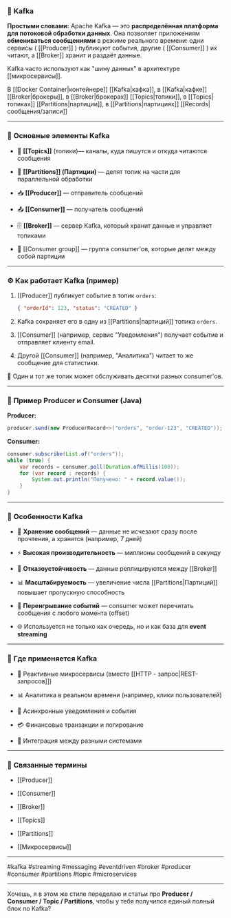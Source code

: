 ### 📄 **Kafka**

**Простыми словами:** Apache Kafka — это **распределённая платформа для потоковой обработки данных**. Она позволяет приложениям **обмениваться сообщениями** в режиме реального времени: одни сервисы ( [[Producer]] ) публикуют события, другие ( [[Consumer]] ) их читают, а [[Broker]] хранит и раздаёт данные.

Kafka часто используют как "шину данных" в архитектуре [[микросервисы]].

В [[Docker Container|контейнере]] [[Kafka|кафка]], 
в [[Kafka|кафке]] [[Broker|брокеры]], 
в [[Broker|брокерах]] [[Topics|топики]], 
в [[Topics|топиках]] [[Partitions|партиции]], 
в [[Partitions|партициях]] [[Records|сообщения/записи]]

---

### 🧩 **Основные элементы Kafka**

- 📂 **[[Topics]]** (топики)— каналы, куда пишутся и откуда читаются сообщения
    
- 🔀 **[[Partitions]] (Партиции)** — делят топик на части для параллельной обработки
    
- 📥 **[[Producer]]** — отправитель сообщений
    
- 📤 **[[Consumer]]** — получатель сообщений
    
- 🗄️ **[[Broker]]** — сервер Kafka, который хранит данные и управляет топиками
    
- 👥 [[Consumer group]] — группа consumer'ов, которые делят между собой партиции
    

---

### ⚙️ **Как работает Kafka (пример)**

1. [[Producer]] публикует событие в топик `orders`:
    
    ```json
    { "orderId": 123, "status": "CREATED" }
    ```
    
1. Kafka сохраняет его в одну из [[Partitions|партиций]] топика `orders`.
    
2. [[Consumer]] (например, сервис "Уведомления") получает событие и отправляет клиенту email.
    
3. Другой [[Consumer]] (например, "Аналитика") читает то же сообщение для статистики.
    

📍 Один и тот же топик может обслуживать десятки разных consumer'ов.

---

### 📌 **Пример Producer и Consumer (Java)**

**Producer:**

```java
producer.send(new ProducerRecord<>("orders", "order-123", "CREATED"));
```

**Consumer:**

```java
consumer.subscribe(List.of("orders"));
while (true) {
    var records = consumer.poll(Duration.ofMillis(100));
    for (var record : records) {
        System.out.println("Получено: " + record.value());
    }
}
```

---

### 🧠 **Особенности Kafka**

- 📑 **Хранение сообщений** — данные не исчезают сразу после прочтения, а хранятся (например, 7 дней)
    
- ⚡ **Высокая производительность** — миллионы сообщений в секунду
    
- 🔄 **Отказоустойчивость** — данные реплицируются между [[Broker]]
    
- 📊 **Масштабируемость** — увеличение числа [[Partitions|Партиций]] повышает пропускную способность
    
- 🔁 **Переигрывание событий** — consumer может перечитать сообщения с любого момента (offset)
    
- 🌐 Используется не только как очередь, но и как база для **event streaming**
    

---

### 🚀 **Где применяется Kafka**

- 📡 Реактивные микросервисы (вместо [[HTTP - запрос|REST-запросов]])
    
- 📊 Аналитика в реальном времени (например, клики пользователей)
    
- 🔔 Асинхронные уведомления и события
    
- 💳 Финансовые транзакции и логирование
    
- 🧩 Интеграция между разными системами
    

---

### 🔗 **Связанные термины**

- [[Producer]]
    
- [[Consumer]]
    
- [[Broker]]
    
- [[Topics]]
    
- [[Partitions]]
    
- [[Микросервисы]]
    

---

#kafka #streaming #messaging #eventdriven #broker #producer #consumer #partitions #topic #microservices

---

Хочешь, я в этом же стиле переделаю и статьи про **Producer / Consumer / Topic / Partitions**, чтобы у тебя получился единый полный блок по Kafka?